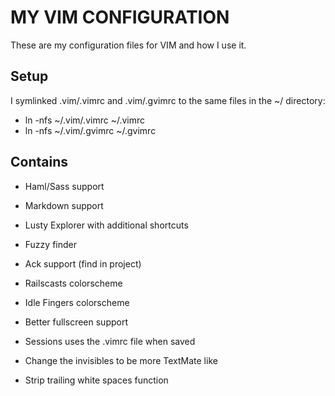 MY VIM CONFIGURATION
====================

These are my configuration files for VIM and how I use it.

Setup
-----

I symlinked .vim/.vimrc and .vim/.gvimrc to the same files in the ~/ directory:

- ln -nfs ~/.vim/.vimrc ~/.vimrc
- ln -nfs ~/.vim/.gvimrc ~/.gvimrc

Contains
--------

- Haml/Sass support
- Markdown support

- Lusty Explorer with additional shortcuts
- Fuzzy finder
- Ack support (find in project)

- Railscasts colorscheme
- Idle Fingers colorscheme
- Better fullscreen support

- Sessions uses the .vimrc file when saved
- Change the invisibles to be more TextMate like
- Strip trailing white spaces function
